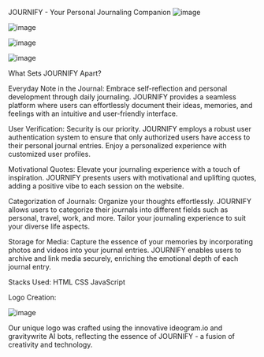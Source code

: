 JOURNIFY - Your Personal Journaling Companion
![image](https://github.com/Acqulenesara/Tinkherhack/assets/128407260/996fbd61-d3dc-41ea-842a-855a480be757)

![image](https://github.com/Acqulenesara/Tinkherhack/assets/128407260/bca179bf-423f-49b2-afae-3f7df7070b5a)

![image](https://github.com/Acqulenesara/Tinkherhack/assets/128407260/bf6a8cb7-c202-427e-a05f-cd84b791bf81)

![image](https://github.com/Acqulenesara/Tinkherhack/assets/128407260/6e0ef724-ad46-47ce-9e84-be9f1efcf4b1)

What Sets JOURNIFY Apart?

Everyday Note in the Journal:
Embrace self-reflection and personal development through daily journaling. JOURNIFY provides a seamless platform where users can effortlessly document their ideas, memories, and feelings with an intuitive and user-friendly interface.

User Verification:
Security is our priority. JOURNIFY employs a robust user authentication system to ensure that only authorized users have access to their personal journal entries. Enjoy a personalized experience with customized user profiles.

Motivational Quotes:
Elevate your journaling experience with a touch of inspiration. JOURNIFY presents users with motivational and uplifting quotes, adding a positive vibe to each session on the website.

Categorization of Journals:
Organize your thoughts effortlessly. JOURNIFY allows users to categorize their journals into different fields such as personal, travel, work, and more. Tailor your journaling experience to suit your diverse life aspects.

Storage for Media:
Capture the essence of your memories by incorporating photos and videos into your journal entries. JOURNIFY enables users to archive and link media securely, enriching the emotional depth of each journal entry.

Stacks Used:
HTML
CSS
JavaScript

Logo Creation:



![image](https://github.com/Acqulenesara/Tinkherhack/assets/128407260/79340596-db4a-4df0-a073-08de6a00bff4)

Our unique logo was crafted using the innovative ideogram.io and gravitywrite AI bots, reflecting the essence of JOURNIFY - a fusion of creativity and technology.
